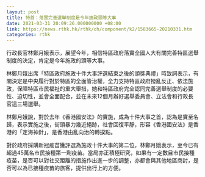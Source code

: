 ```yaml
---
layout: post
title: 特首：落實完善選舉制度是今年施政頭等大事
date: 2021-03-31 20:09:26.000000000 +08:00
link: https://news.rthk.hk/rthk/ch/component/k2/1583665-20210331.htm
categories: rthk
---
```


行政長官林鄭月娥表示，展望今年，相信特區政府落實全國人大有關完善特區選舉制度的決定，肯定是今年施政的頭等大事。

林鄭月娥出席「特區政府施政十件大事評選結束之後的頒獎典禮」時致詞表示，有關決定是中央履行對於特區的全面管治權，全力支持特區政府撥亂反正、依法施政，保障特區市民福祉的重大舉措，她和特區政府完全認同完善選舉制度的必要性、迫切性，並會全面配合，並在未來12個月辦好選舉委員會、立法會和行政長官這三場選舉。
 
林鄭月娥說，對於去年《香港國安法》的實施，成為十件大事之首，認為是實至名歸，表示實施之後，街頭暴力幾近絕跡，社會回復平靜，形容《香港國安法》是香港的「定海神針」，是香港由亂向治的轉捩點。

對於政府採購新冠疫苗獲評選為施政十件大事的第二位，林鄭月娥表示，至今已有超過45萬名市民接種第一劑疫苗。當局亦正積極研究，如果有一定數目市民接種疫苗，是否可以對社交距離的措施作出進一步的調整，亦都會與其他地區商討，是否可以為已接種疫苗的旅客，提供出行上的方便。
